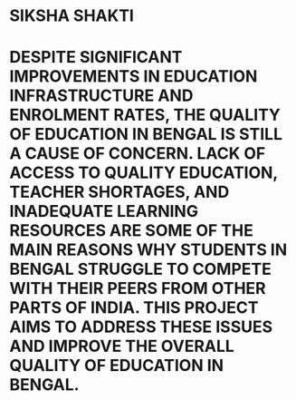 # SIKSHA SHAKTI

# DESPITE SIGNIFICANT IMPROVEMENTS IN EDUCATION INFRASTRUCTURE AND ENROLMENT RATES, THE QUALITY OF EDUCATION IN BENGAL IS STILL A CAUSE OF CONCERN. LACK OF ACCESS TO QUALITY EDUCATION, TEACHER SHORTAGES, AND INADEQUATE LEARNING RESOURCES ARE SOME OF THE MAIN REASONS WHY STUDENTS IN BENGAL STRUGGLE TO COMPETE WITH THEIR PEERS FROM OTHER PARTS OF INDIA. THIS PROJECT AIMS TO ADDRESS THESE ISSUES AND IMPROVE THE OVERALL QUALITY OF EDUCATION IN BENGAL.
